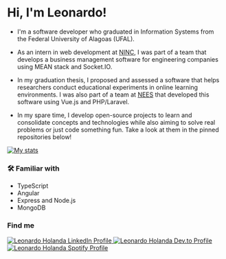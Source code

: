 # Hi, I'm Leonardo!

- I'm a software developer who graduated in Information Systems from the Federal University of Alagoas (UFAL).
+ As an intern in web development at [NINC](https://github.com/ninc-management), I was part of a team that develops a business management software for engineering companies using MEAN stack and Socket.IO. 
- In my graduation thesis, I proposed and assessed a software that helps researchers conduct educational experiments in online learning environments. I was also part of a team at [NEES](https://github.com/nees-ufal) that developed this software using Vue.js and PHP/Laravel.
+ In my spare time, I develop open-source projects to learn and consolidate concepts and technologies while also aiming to solve real problems or just code something fun. Take a look at them in the pinned repositories below!

[![My stats](https://github-readme-stats.vercel.app/api?username=leo-holanda&show_icons=true&theme=gotham&hide_border=true&include_all_commits=true&count_private=true&hide=issues,contribs)](https://github.com/anuraghazra/github-readme-stats)

### :hammer_and_wrench: Familiar with
- TypeScript
- Angular
- Express and Node.js
- MongoDB

### Find me

<a href="https://linkedin.com/in/leonardoulisses" target="_blank"><img src="https://img.shields.io/badge/LinkedIn-0077B5?style=for-the-badge&logo=linkedin&logoColor=white" alt="Leonardo Holanda LinkedIn Profile"/>
<a href="https://dev.to/leoholanda" target="_blank"><img src="https://img.shields.io/badge/dev.to-0A0A0A?style=for-the-badge&logo=devdotto&logoColor=white" alt="Leonardo Holanda Dev.to Profile"/>
<a href="https://open.spotify.com/user/12143563355" target="_blank"><img src="https://img.shields.io/badge/Spotify-1ED760?&style=for-the-badge&logo=spotify&logoColor=white" alt="Leonardo Holanda Spotify Profile"/>

